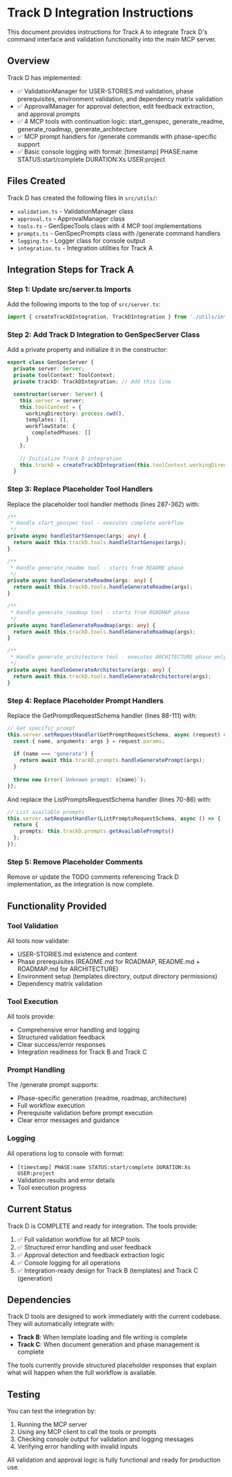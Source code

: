 # Track D Integration Instructions

This document provides instructions for Track A to integrate Track D's command interface and validation functionality into the main MCP server.

## Overview

Track D has implemented:
- ✅ ValidationManager for USER-STORIES.md validation, phase prerequisites, environment validation, and dependency matrix validation
- ✅ ApprovalManager for approval detection, edit feedback extraction, and approval prompts  
- ✅ 4 MCP tools with continuation logic: start_genspec, generate_readme, generate_roadmap, generate_architecture
- ✅ MCP prompt handlers for /generate commands with phase-specific support
- ✅ Basic console logging with format: [timestamp] PHASE:name STATUS:start/complete DURATION:Xs USER:project

## Files Created

Track D has created the following files in `src/utils/`:
- `validation.ts` - ValidationManager class
- `approval.ts` - ApprovalManager class  
- `tools.ts` - GenSpecTools class with 4 MCP tool implementations
- `prompts.ts` - GenSpecPrompts class with /generate command handlers
- `logging.ts` - Logger class for console output
- `integration.ts` - Integration utilities for Track A

## Integration Steps for Track A

### Step 1: Update src/server.ts Imports

Add the following imports to the top of `src/server.ts`:

```typescript
import { createTrackDIntegration, TrackDIntegration } from './utils/integration.js';
```

### Step 2: Add Track D Integration to GenSpecServer Class

Add a private property and initialize it in the constructor:

```typescript
export class GenSpecServer {
  private server: Server;
  private toolContext: ToolContext;
  private trackD: TrackDIntegration; // Add this line

  constructor(server: Server) {
    this.server = server;
    this.toolContext = {
      workingDirectory: process.cwd(),
      templates: [],
      workflowState: {
        completedPhases: []
      }
    };
    
    // Initialize Track D integration
    this.trackD = createTrackDIntegration(this.toolContext.workingDirectory);
  }
```

### Step 3: Replace Placeholder Tool Handlers

Replace the placeholder tool handler methods (lines 287-362) with:

```typescript
/**
 * Handle start_genspec tool - executes complete workflow
 */
private async handleStartGenspec(args: any) {
  return await this.trackD.tools.handleStartGenspec(args);
}

/**
 * Handle generate_readme tool - starts from README phase
 */
private async handleGenerateReadme(args: any) {
  return await this.trackD.tools.handleGenerateReadme(args);
}

/**
 * Handle generate_roadmap tool - starts from ROADMAP phase
 */
private async handleGenerateRoadmap(args: any) {
  return await this.trackD.tools.handleGenerateRoadmap(args);
}

/**
 * Handle generate_architecture tool - executes ARCHITECTURE phase only
 */
private async handleGenerateArchitecture(args: any) {
  return await this.trackD.tools.handleGenerateArchitecture(args);
}
```

### Step 4: Replace Placeholder Prompt Handlers

Replace the GetPromptRequestSchema handler (lines 88-111) with:

```typescript
// Get specific prompt
this.server.setRequestHandler(GetPromptRequestSchema, async (request) => {
  const { name, arguments: args } = request.params;
  
  if (name === 'generate') {
    return await this.trackD.prompts.handleGeneratePrompt(args);
  }
  
  throw new Error(`Unknown prompt: ${name}`);
});
```

And replace the ListPromptsRequestSchema handler (lines 70-86) with:

```typescript
// List available prompts
this.server.setRequestHandler(ListPromptsRequestSchema, async () => {
  return {
    prompts: this.trackD.prompts.getAvailablePrompts()
  };
});
```

### Step 5: Remove Placeholder Comments

Remove or update the TODO comments referencing Track D implementation, as the integration is now complete.

## Functionality Provided

### Tool Validation
All tools now validate:
- USER-STORIES.md existence and content
- Phase prerequisites (README.md for ROADMAP, README.md + ROADMAP.md for ARCHITECTURE)
- Environment setup (templates directory, output directory permissions)
- Dependency matrix validation

### Tool Execution
All tools provide:
- Comprehensive error handling and logging
- Structured validation feedback
- Clear success/error responses
- Integration readiness for Track B and Track C

### Prompt Handling
The /generate prompt supports:
- Phase-specific generation (readme, roadmap, architecture)
- Full workflow execution
- Prerequisite validation before prompt execution
- Clear error messages and guidance

### Logging
All operations log to console with format:
- `[timestamp] PHASE:name STATUS:start/complete DURATION:Xs USER:project`
- Validation results and error details
- Tool execution progress

## Current Status

Track D is COMPLETE and ready for integration. The tools provide:

1. ✅ Full validation workflow for all MCP tools
2. ✅ Structured error handling and user feedback
3. ✅ Approval detection and feedback extraction logic
4. ✅ Console logging for all operations
5. ✅ Integration-ready design for Track B (templates) and Track C (generation)

## Dependencies

Track D tools are designed to work immediately with the current codebase. They will automatically integrate with:
- **Track B**: When template loading and file writing is complete
- **Track C**: When document generation and phase management is complete

The tools currently provide structured placeholder responses that explain what will happen when the full workflow is available.

## Testing

You can test the integration by:
1. Running the MCP server
2. Using any MCP client to call the tools or prompts
3. Checking console output for validation and logging messages
4. Verifying error handling with invalid inputs

All validation and approval logic is fully functional and ready for production use.